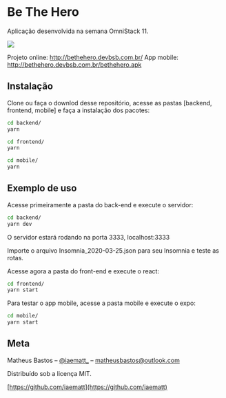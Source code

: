 # Be The Hero

Aplicação desenvolvida na semana OmniStack 11.

![](https://uploadpost133.s3.amazonaws.com/405c0378e7cf4566c70fd7d7e4765864-be-the-hero.png)

Projeto online: http://bethehero.devbsb.com.br/
App mobile: http://bethehero.devbsb.com.br/bethehero.apk

## Instalação

Clone ou faça o downlod desse repositório, acesse as pastas [backend, frontend, mobile] e faça a instalação dos pacotes:

```bash
cd backend/
yarn
```

```bash
cd frontend/
yarn
```

```bash
cd mobile/
yarn
```

## Exemplo de uso

Acesse primeiramente a pasta do back-end e execute o servidor:

```bash
cd backend/
yarn dev
```

O servidor estará rodando na porta 3333, localhost:3333

Importe o arquivo Insomnia_2020-03-25.json para seu Insomnia e teste as rotas.

Acesse agora a pasta do front-end e execute o react:

```bash
cd frontend/
yarn start
```

Para testar o app mobile, acesse a pasta mobile e execute o expo:

```bash
cd mobile/
yarn start
```

## Meta

Matheus Bastos – [@iaematt\_](https://instagram.com/iaematt_) – matheusbastos@outlook.com

Distribuído sob a licença MIT.

[https://github.com/iaematt](https://github.com/iaematt)
